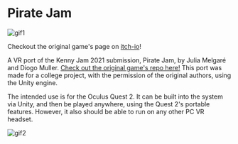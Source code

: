 # Pirate Jam

![gif1](pjvr1.gif)

Checkout the original game's page on [itch-io](https://julia-melgare.itch.io/pirate-jam)!

A VR port of the Kenny Jam 2021 submission, Pirate  Jam, by Julia Melgaré and Diogo Muller. [Check out the original game's repo here!](https://github.com/Julia-Melgare/PirateJam)
This port was made for a college project, with the permission of the original authors, using the Unity engine.

The intended use is for the Oculus Quest 2. It can be built into the system via Unity, and then be played anywhere, using the Quest 2's portable features.
However, it also should be able to run on any other PC VR headset.

![gif2](pjvr2.gif)
